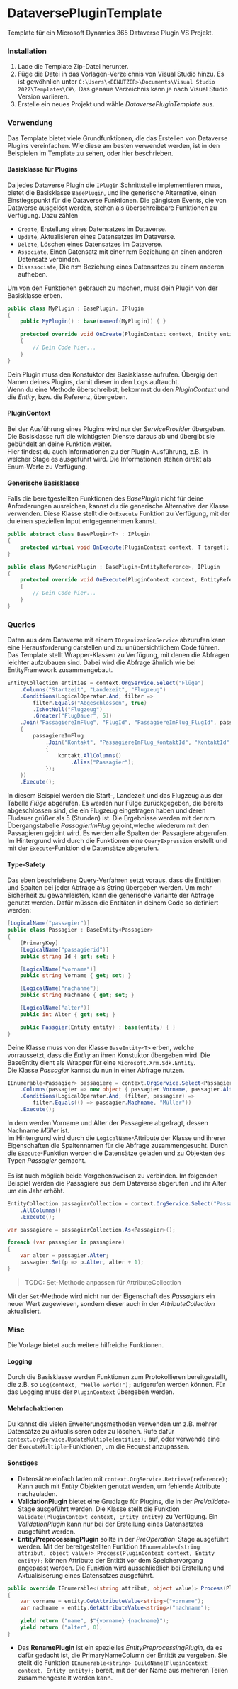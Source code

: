 # DataversePluginTemplate
Template für ein Microsoft Dynamics 365 Dataverse Plugin VS Projekt.

### Installation

1. Lade die Template Zip-Datei herunter.
2. Füge die Datei in das Vorlagen-Verzeichnis von Visual Studio hinzu. Es ist gewöhnlich unter `C:\Users\<BENUTZER>\Documents\Visual Studio 2022\Templates\C#\`. Das genaue Verzeichnis kann je nach Visual Studio Version variieren.
3. Erstelle ein neues Projekt und wähle *DataversePluginTemplate* aus.

### Verwendung

Das Template bietet viele Grundfunktionen, die das Erstellen von Dataverse Plugins vereinfachen. Wie diese am besten verwendet werden, ist in den Beispielen im Template zu sehen, oder hier beschrieben.

#### Basisklasse für Plugins

Da jedes Dataverse Plugin die `IPlugin` Schnittstelle implementieren muss, bietet die Basisklasse `BasePlugin`, und ihe generische Alternative, einen Einstiegspunkt für die Dataverse Funktionen. Die gängisten Events, die von Dataverse ausgelöst werden, stehen als überschreibbare Funktionen zu Verfügung. 
Dazu zählen
- `Create`, Erstellung eines Datensatzes im Dataverse.
- `Update`, Aktualisieren eines Datensatzes im Dataverse.
- `Delete`, Löschen eines Datensatzes im Dataverse.
- `Associate`, Einen Datensatz mit einer n:m Beziehung an einen anderen Datensatz verbinden.
- `Disassociate`, Die n:m Beziehung eines Datensatzes zu einem anderen aufheben.

Um von den Funktionen gebrauch zu machen, muss dein Plugin von der Basisklasse erben.

```c#
public class MyPlugin : BasePlugin, IPlugin
{
    public MyPlugin() : base(nameof(MyPlugin)) { }

    protected override void OnCreate(PluginContext context, Entity entity)
    {
        // Dein Code hier...
    }
}
```

Dein Plugin muss den Konstuktor der Basisklasse aufrufen. Übergig den Namen deines Plugins, damit dieser in den Logs auftaucht.
<br>
Wenn du eine Methode überschreibst, bekommst du den *PluginContext* und die *Entity*, bzw. die Referenz, übergeben.

#### PluginContext

Bei der Ausführung eines Plugins wird nur der *ServiceProvider* übergeben. Die Basisklasse ruft die wichtigsten Dienste daraus ab und übergibt sie gebündelt an deine Funktion weiter.
<br>
Hier findest du auch Informationen zu der Plugin-Ausführung, z.B. in welcher Stage es ausgeführt wird. Die Informationen stehen direkt als Enum-Werte zu Verfügung.

#### Generische Basisklasse

Falls die bereitgestellten Funktionen des *BasePlugin* nicht für deine Anforderungen ausreichen, kannst du die generische Alternative der Klasse verwenden. Diese Klasse stellt die `OnExecute` Funktion zu Verfügung, mit der du einen speziellen Input entgegennehmen kannst.

```c#
public abstract class BasePlugin<T> : IPlugin
{
    protected virtual void OnExecute(PluginContext context, T target);
}

public class MyGenericPlugin : BasePlugin<EntityReference>, IPlugin
{
    protected override void OnExecute(PluginContext context, EntityReference target)
    {
        // Dein Code hier...
    }
}
```

### Queries

Daten aus dem Dataverse mit einem `IOrganizationService` abzurufen kann eine Herausforderung darstellen und zu unübersichtlichem Code führen. Das Template stellt Wrapper-Klassen zu Verfügung, mit denen die Abfragen leichter aufzubauen sind. Dabei wird die Abfrage ähnlich wie bei EntityFramework zusammengebaut.

```c#
EntityCollection entities = context.OrgService.Select("Flüge")
    .Columns("Startzeit", "Landezeit", "Flugzeug")
    .Conditions(LogicalOperator.And, filter =>
        filter.Equals("Abgeschlossen", true)
        .IsNotNull("Flugzeug")
        .Greater("FlugDauer", 5))
    .Join("PassagiereImFlug", "FlugId", "PassagiereImFlug_FlugId", passagiereImFlug =>
    {
        passagiereImFlug
            .Join("Kontakt", "PassagiereImFlug_KontaktId", "KontaktId", kontakt =>
            {
                kontakt.AllColumns()
                    .Alias("Passagier");
            });
    })
    .Execute();
```

In diesem Beispiel werden die Start-, Landezeit und das Flugzeug aus der Tabelle *Flüge* abgerufen. Es werden nur Fülge zurückgegeben, die bereits abgeschlossen sind, die ein Flugzeug eingetragen haben und deren Fludauer grüßer als 5 (Stunden) ist. Die Ergebnisse werden mit der n:m Übergangstabelle *PassagierImFlug* gejoint,wleche wiederum mit den Passagieren gejoint wird. Es werden alle Spalten der Passagiere abgerufen.
<br>
Im Hintergrund wird durch die Funktionen eine `QueryExpression` erstellt und mit der `Execute`-Funktion die Datensätze abgerufen.

#### Type-Safety

Das eben beschriebene Query-Verfahren setzt voraus, dass die Entitäten und Spalten bei jeder Abfrage als String übergeben werden. Um mehr Sicherheit zu gewährleisten, kann die generische Variante der Abfrage genutzt werden. Dafür müssen die Entitäten in deinem Code so definiert werden:

```c#
[LogicalName("passagier")]
public class Passagier : BaseEntity<Passagier>
{
    [PrimaryKey]
    [LogicalName("passagierid")]
    public string Id { get; set; }

    [LogicalName("vorname")]
    public string Vorname { get; set; }

    [LogicalName("nachanme")]
    public string Nachname { get; set; }

    [LogicalName("alter")]
    public int Alter { get; set; }

    public Passgier(Entity entity) : base(entity) { }
}
```

Deine Klasse muss von der Klasse `BaseEntity<T>` erben, welche vorraussetzt, dass die *Entity* an ihren Konstuktor übergeben wird. Die BaseEntity dient als Wrapper für eine `Microsoft.Xrm.Sdk.Entity`.
<br>
Die Klasse *Passagier* kannst du nun in einer Abfrage nutzen.

```c#
IEnumerable<Passagier> passagiere = context.OrgService.Select<Passagier>()
    .Columns(passagier => new object { passagier.Vorname, passagier.Alter})
    .Conditions(LogicalOperator.And, (filter, passagier) => 
        filter.Equals(() => passagier.Nachname, "Müller"))
    .Execute();
```

In dem werden Vorname und Alter der Passagiere abgefragt, dessen Nachname *Müller* ist.
<br>
Im Hintergrund wird durch die `LogicalName`-Attribute der Klasse und ihrerer Eigenschaften die Spaltennamen für die Abfrage zusammengesucht. Durch die `Execute`-Funktion werden die Datensätze geladen und zu Objekten des Typen *Passagier* gemacht.
<br>
<br>
Es ist auch möglich beide Vorgehensweisen zu verbinden. Im folgenden Beispiel werden die Passagiere aus dem Dataverse abgerufen und ihr Alter um ein Jahr erhöht.

```c#
EntityCollection passagierCollection = context.OrgService.Select("Passagier")
    .AllColumns()
    .Execute();

var passagiere = passagierCollection.As<Passagier>();

foreach (var passagier in passagiere)
{
    var alter = passagier.Alter;
    passagier.Set(p => p.Alter, alter + 1);
}
```
> TODO: Set-Methode anpassen für AttributeCollection

Mit der `Set`-Methode wird nicht nur der Eigenschaft des *Passagiers* ein neuer Wert zugewiesen, sondern dieser auch in der *AttributeCollection* aktualisiert.

### Misc

Die Vorlage bietet auch weitere hilfreiche Funktionen.

#### Logging

Durch die Basisklasse werden Funktionen zum Protokollieren bereitgestellt, die z.B. so `Log(context, "Hello world!");` aufgerufen werden können. Für das Logging muss der `PluginContext` übergeben werden.

#### Mehrfachaktionen

Du kannst die vielen Erweiterungsmethoden verwenden um z.B. mehrer Datensätze zu aktualisiseren oder zu löschen. Rufe dafür `context.orgService.UpdateMultiple(entities);` auf, oder verwende eine der `ExecuteMultiple`-Funktionen, um die Request anzupassen.

#### Sonstiges

- Datensätze einfach laden mit `context.OrgService.Retrieve(reference);`. Kann auch mit *Entity* Objekten genutzt werden, um fehlende Attribute nachzuladen.
- **ValidationPlugin** bietet eine Grudlage für Plugins, die in der *PreValidate*-Stage ausgeführt werden. Die Klasse stellt die Funktion `Validate(PluginContext context, Entity entity)` zu Verfügung. Ein *ValidationPlugin* kann nur bei der Erstellung eines Datensatztes ausgeführt werden.
- **EntityPreprocessingPlugin** sollte in der *PreOperation*-Stage ausgeführt werden. Mit der bereitgestellten Funktion `IEnumerable<(string attribut, object value)> Process(PluginContext context, Entity entity);` können Attribute der Entität vor dem Speichervorgang angepasst werden. Die Funktion wird ausschließlich bei Erstellung und Aktualisiserung eines Datensatzes ausgeführt.
```c#
public override IEnumerable<(string attribut, object value)> Process(PluginContext context, Entity entity)
{
    var vorname = entity.GetAttributeValue<string>("vorname");
    var nachname = entity.GetAttributeValue<string>("nachname");

    yield return ("name", $"{vorname} {nachname}");
    yield return ("alter", 0);
}
```
- Das **RenamePlugin** ist ein spezielles *EntityPreprocessingPlugin*, da es dafür gedacht ist, die PrimaryNameColumn der Entität zu vergeben. Sie stellt die Funktion `IEnumerable<string> BuildName(PluginContext context, Entity entity);` bereit, mit der der Name aus mehreren Teilen zusammengestellt werden kann.